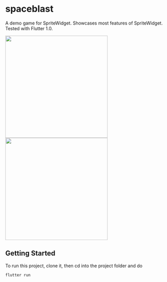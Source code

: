 # spaceblast

A demo game for SpriteWidget. Showcases most features of SpriteWidget. Tested with Flutter 1.0.

<img align="left" src="https://flutter-glimpse.tomasdostal.com/?r=tomino2112%2Fspaceblast" width="320" />
<img align="center" src="https://flutter-glimpse.tomasdostal.com/?r=tomino2112%2Fspaceblast&t=test_driver%2Fglimpse" width="320" />

## Getting Started

To run this project, clone it, then cd into the project folder and do

    flutter run
